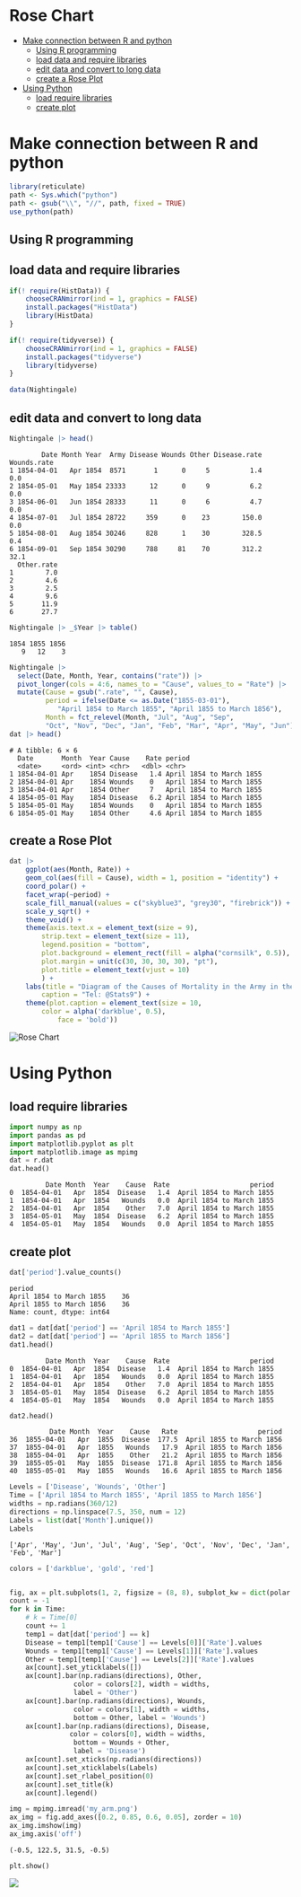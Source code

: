 # Rose Chart


- [Make connection between R and
  python](#make-connection-between-r-and-python)
  - [Using R programming](#using-r-programming)
  - [load data and require libraries](#load-data-and-require-libraries)
  - [edit data and convert to long
    data](#edit-data-and-convert-to-long-data)
  - [create a Rose Plot](#create-a-rose-plot)
- [Using Python](#using-python)
  - [load require libraries](#load-require-libraries)
  - [create plot](#create-plot)



# Make connection between R and python

``` r
library(reticulate)
path <- Sys.which("python")
path <- gsub("\\", "//", path, fixed = TRUE)
use_python(path)
```



## Using R programming

## load data and require libraries

``` r
if(! require(HistData)) {
    chooseCRANmirror(ind = 1, graphics = FALSE)
    install.packages("HistData")
    library(HistData)
}

if(! require(tidyverse)) {
    chooseCRANmirror(ind = 1, graphics = FALSE)
    install.packages("tidyverse")
    library(tidyverse)
}

data(Nightingale)
```



## edit data and convert to long data

``` r
Nightingale |> head()
```

            Date Month Year  Army Disease Wounds Other Disease.rate Wounds.rate
    1 1854-04-01   Apr 1854  8571       1      0     5          1.4         0.0
    2 1854-05-01   May 1854 23333      12      0     9          6.2         0.0
    3 1854-06-01   Jun 1854 28333      11      0     6          4.7         0.0
    4 1854-07-01   Jul 1854 28722     359      0    23        150.0         0.0
    5 1854-08-01   Aug 1854 30246     828      1    30        328.5         0.4
    6 1854-09-01   Sep 1854 30290     788     81    70        312.2        32.1
      Other.rate
    1        7.0
    2        4.6
    3        2.5
    4        9.6
    5       11.9
    6       27.7

``` r
Nightingale |> _$Year |> table()
```


    1854 1855 1856 
       9   12    3 

``` r
Nightingale |>
  select(Date, Month, Year, contains("rate")) |>
  pivot_longer(cols = 4:6, names_to = "Cause", values_to = "Rate") |>
  mutate(Cause = gsub(".rate", "", Cause),
         period = ifelse(Date <= as.Date("1855-03-01"), 
            "April 1854 to March 1855", "April 1855 to March 1856"),
         Month = fct_relevel(Month, "Jul", "Aug", "Sep", 
         "Oct", "Nov", "Dec", "Jan", "Feb", "Mar", "Apr", "May", "Jun")) -> dat
dat |> head()
```

    # A tibble: 6 × 6
      Date       Month  Year Cause    Rate period                  
      <date>     <ord> <int> <chr>   <dbl> <chr>                   
    1 1854-04-01 Apr    1854 Disease   1.4 April 1854 to March 1855
    2 1854-04-01 Apr    1854 Wounds    0   April 1854 to March 1855
    3 1854-04-01 Apr    1854 Other     7   April 1854 to March 1855
    4 1854-05-01 May    1854 Disease   6.2 April 1854 to March 1855
    5 1854-05-01 May    1854 Wounds    0   April 1854 to March 1855
    6 1854-05-01 May    1854 Other     4.6 April 1854 to March 1855



## create a Rose Plot

``` r
dat |> 
    ggplot(aes(Month, Rate)) +
    geom_col(aes(fill = Cause), width = 1, position = "identity") +
    coord_polar() +
    facet_wrap(~period) +
    scale_fill_manual(values = c("skyblue3", "grey30", "firebrick")) +  
    scale_y_sqrt() +
    theme_void() +
    theme(axis.text.x = element_text(size = 9),
        strip.text = element_text(size = 11),
        legend.position = "bottom",
        plot.background = element_rect(fill = alpha("cornsilk", 0.5)),
        plot.margin = unit(c(30, 30, 30, 30), "pt"),
        plot.title = element_text(vjust = 10)
        ) +
    labs(title = "Diagram of the Causes of Mortality in the Army in the East", 
        caption = "Tel: @Stats9") + 
    theme(plot.caption = element_text(size = 10, 
        color = alpha('darkblue', 0.5), 
            face = 'bold')) 
```

![Rose
Chart](RosePlot_Quarto_format_files/figure-commonmark/unnamed-chunk-5-1.png)



# Using Python

## load require libraries

``` python
import numpy as np 
import pandas as pd 
import matplotlib.pyplot as plt
import matplotlib.image as mpimg
dat = r.dat
dat.head()
```

             Date Month  Year    Cause  Rate                    period
    0  1854-04-01   Apr  1854  Disease   1.4  April 1854 to March 1855
    1  1854-04-01   Apr  1854   Wounds   0.0  April 1854 to March 1855
    2  1854-04-01   Apr  1854    Other   7.0  April 1854 to March 1855
    3  1854-05-01   May  1854  Disease   6.2  April 1854 to March 1855
    4  1854-05-01   May  1854   Wounds   0.0  April 1854 to March 1855



## create plot

``` python
dat['period'].value_counts()
```

    period
    April 1854 to March 1855    36
    April 1855 to March 1856    36
    Name: count, dtype: int64

``` python
dat1 = dat[dat['period'] == 'April 1854 to March 1855']
dat2 = dat[dat['period'] == 'April 1855 to March 1856']
dat1.head()
```

             Date Month  Year    Cause  Rate                    period
    0  1854-04-01   Apr  1854  Disease   1.4  April 1854 to March 1855
    1  1854-04-01   Apr  1854   Wounds   0.0  April 1854 to March 1855
    2  1854-04-01   Apr  1854    Other   7.0  April 1854 to March 1855
    3  1854-05-01   May  1854  Disease   6.2  April 1854 to March 1855
    4  1854-05-01   May  1854   Wounds   0.0  April 1854 to March 1855

``` python
dat2.head()
```

              Date Month  Year    Cause   Rate                    period
    36  1855-04-01   Apr  1855  Disease  177.5  April 1855 to March 1856
    37  1855-04-01   Apr  1855   Wounds   17.9  April 1855 to March 1856
    38  1855-04-01   Apr  1855    Other   21.2  April 1855 to March 1856
    39  1855-05-01   May  1855  Disease  171.8  April 1855 to March 1856
    40  1855-05-01   May  1855   Wounds   16.6  April 1855 to March 1856

``` python
Levels = ['Disease', 'Wounds', 'Other']
Time = ['April 1854 to March 1855', 'April 1855 to March 1856']
widths = np.radians(360/12)
directions = np.linspace(7.5, 350, num = 12)
Labels = list(dat['Month'].unique())
Labels
```

    ['Apr', 'May', 'Jun', 'Jul', 'Aug', 'Sep', 'Oct', 'Nov', 'Dec', 'Jan', 'Feb', 'Mar']

``` python
colors = ['darkblue', 'gold', 'red']


fig, ax = plt.subplots(1, 2, figsize = (8, 8), subplot_kw = dict(polar = True))
count = -1
for k in Time: 
    # k = Time[0]
    count += 1
    temp1 = dat[dat['period'] == k]
    Disease = temp1[temp1['Cause'] == Levels[0]]['Rate'].values
    Wounds = temp1[temp1['Cause'] == Levels[1]]['Rate'].values
    Other = temp1[temp1['Cause'] == Levels[2]]['Rate'].values
    ax[count].set_yticklabels([])
    ax[count].bar(np.radians(directions), Other, 
                color = colors[2], width = widths, 
                label = 'Other')
    ax[count].bar(np.radians(directions), Wounds, 
                color = colors[1], width = widths, 
                bottom = Other, label = 'Wounds')
    ax[count].bar(np.radians(directions), Disease, 
               color = colors[0], width = widths, 
                bottom = Wounds + Other,
                label = 'Disease')
    ax[count].set_xticks(np.radians(directions))
    ax[count].set_xticklabels(Labels)
    ax[count].set_rlabel_position(0) 
    ax[count].set_title(k)
    ax[count].legend() 

img = mpimg.imread('my_arm.png')
ax_img = fig.add_axes([0.2, 0.85, 0.6, 0.05], zorder = 10) 
ax_img.imshow(img)
ax_img.axis('off')
```

    (-0.5, 122.5, 31.5, -0.5)

``` python
plt.show()
```

![](RosePlot_Quarto_format_files/figure-commonmark/unnamed-chunk-7-1.png)
